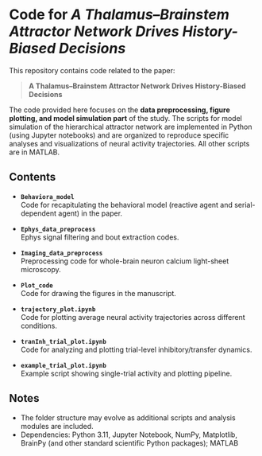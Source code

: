 # Code for *A Thalamus–Brainstem Attractor Network Drives History-Biased Decisions*

This repository contains code related to the paper:

> **A Thalamus–Brainstem Attractor Network Drives History-Biased Decisions**

The code provided here focuses on the **data preprocessing, figure plotting, and model simulation part** of the study.
The scripts for model simulation of the hierarchical attractor network are implemented in Python (using Jupyter notebooks) and are organized to reproduce specific analyses and visualizations of neural activity trajectories. All other scripts are in MATLAB.

## Contents
- **`Behaviora_model`**  
  Code for recapitulating the behavioral model (reactive agent and serial-dependent agent) in the paper.
  
- **`Ephys_data_preprocess`**  
  Ephys signal filtering and bout extraction codes.
  
- **`Imaging_data_preprocess`**  
  Preprocessing code for whole-brain neuron calcium light-sheet microscopy.
  
- **`Plot_code`**  
  Code for drawing the figures in the manuscript.
  
- **`trajectory_plot.ipynb`**  
  Code for plotting average neural activity trajectories across different conditions.

- **`tranInh_trial_plot.ipynb`**  
  Code for analyzing and plotting trial-level inhibitory/transfer dynamics.

- **`example_trial_plot.ipynb`**  
  Example script showing single-trial activity and plotting pipeline.

## Notes

- The folder structure may evolve as additional scripts and analysis modules are included.  
- Dependencies: Python 3.11, Jupyter Notebook, NumPy, Matplotlib, BrainPy (and other standard scientific Python packages); MATLAB

